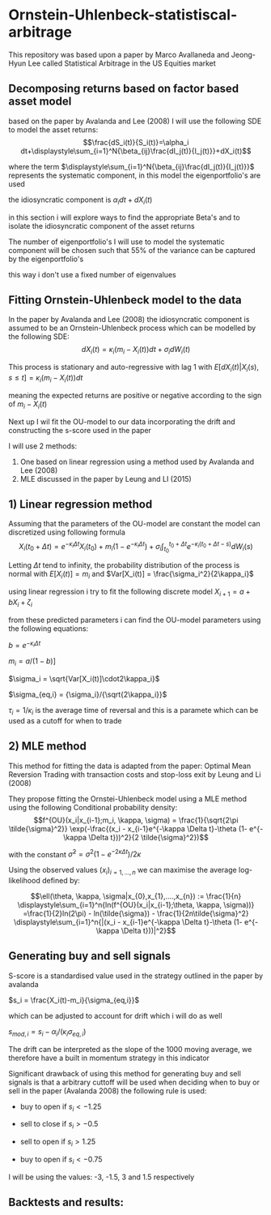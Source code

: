 # Ornstein-Uhlenbeck-statistiscal-arbitrage

This repository was based upon a paper by Marco Avallaneda and Jeong-Hyun Lee called Statistical Arbitrage in the US Equities market


Decomposing returns based on factor based asset model
----- 

based on the paper by Avalanda and Lee (2008) I will use the following SDE to model the asset returns:
$$\frac{dS_i(t)}{S_i(t)}=\alpha_i dt+\displaystyle\sum_{i=1}^N{\beta_{ij}\frac{dI_j(t)}{I_j(t)}}+dX_i(t)$$

where the term $\displaystyle\sum_{i=1}^N{\beta_{ij}\frac{dI_j(t)}{I_j(t)}}$ represents the systematic component, in this model the eigenportfolio's are used

the idiosyncratic component is $\alpha_i dt + dX_i(t)$


in this section i will explore ways to find the appropriate Beta's and to isolate the idiosyncratic component of the asset returns

The number of eigenportfolio's I will use to model the systematic component will be chosen such that 55% of the variance can be captured by the eigenportfolio's 

this way i don't use a fixed number of eigenvalues 

Fitting Ornstein-Uhlenbeck model to the data
------
In the paper by Avalanda and Lee (2008) the idiosyncratic component is assumed to be an Ornstein-Uhlenbeck process which can be modelled by the following SDE:
$$dX_i(t)=\kappa_i(m_i - X_i(t))dt+\sigma_idW_i(t)$$

This process is stationary and auto-regressive with lag 1
with $E[dX_i(t)|X_i(s),s\leq t]=\kappa_i(m_i-X_i(t))dt$

meaning the expected returns are positive or negative according to the sign of $m_i-X_i(t)$

Next up I wil fit the OU-model to our data incorporating the drift and constructing the s-score used in the paper

I will use 2 methods:
1) One based on linear regression using a method used by Avalanda and Lee (2008)
2) MLE discussed in the paper by Leung and LI (2015)

## 1) Linear regression method
Assuming that the parameters of the OU-model are constant the model can discretized using following formula
$$X_i(t_{0} + \Delta t) = e^{- \kappa_i \Delta t} X_i(t_{0}) + m_i(1-e^{- \kappa_i \Delta t}) + \sigma_i \int_{t_{0}}^{t_{0}+\Delta t}{e^{- \kappa_i (t_{0}+\Delta t-s)}dW_i(s)}$$

Letting $\Delta t$ tend to infinity, the probability distribution of the process is normal with $E[X_i(t)] = m_i$ and $Var[X_i(t)] = \frac{\sigma_i^2}{2\kappa_i}$

using linear regression i try to fit the following discrete model
$X_{i+1} = a+ bX_{i} + \zeta_i$

from these predicted parameters i can find the OU-model parameters using the following equations:

$b = e^{- \kappa_i \Delta t}$

$m_i = a / (1-b)$]

$\sigma_i = \sqrt{Var[X_i(t)]\cdot2\kappa_i}$

$\sigma_{eq,i} = {\sigma_i}/{\sqrt{2\kappa_i}}$

$\tau_i = 1 / \kappa_i$ is the average time of reversal 
and this is a paramete which can be used as a cutoff for when to trade

## 2) MLE method
This method for fitting the data is adapted from the paper: Optimal Mean Reversion Trading with transaction costs and stop-loss exit by Leung and Li (2008)

They propose fitting the Ornstei-Uhlenbeck model using a MLE method using the following Conditional probability density:
$$f^{OU}(x_i|x_{i-1};m_i, \kappa, \sigma) = \frac{1}{\sqrt{2\pi \tilde{\sigma}^2}} \exp(-\frac{(x_i - x_{i-1}e^{-\kappa \Delta t}-\theta (1- e^{-\kappa \Delta t}))^2}{2 \tilde{\sigma}^2})$$

with the constant $\tilde{\sigma}^2 = \sigma^2 (1-e^{-2\kappa \Delta t})/2\kappa$

Using the observed values $(x_i)_{i=1,...,n}$ we can maximise the average log-likelihood defined by:

$$\ell(\theta, \kappa, \sigma|x_{0},x_{1},....,x_{n}) := \frac{1}{n} \displaystyle\sum_{i=1}^n{ln(f^{OU}(x_i|x_{i-1};\theta, \kappa, \sigma))} 
=\frac{1}{2}ln(2\pi) - ln(\tilde{\sigma}) - \frac{1}{2n\tilde{\sigma}^2} \displaystyle\sum_{i=1}^n{|(x_i - x_{i-1}e^{-\kappa \Delta t}-\theta (1- e^{-\kappa \Delta t}))|^2}$$

Generating buy and sell signals
------

S-score is a standardised value used in the strategy outlined in the paper by avalanda

$s_i = \frac{X_i(t)-m_i}{\sigma_{eq,i}}$

which can be adjusted to account for drift which i will do as well

$s_{mod,i} = s_i - \alpha_i / (\kappa_i \sigma_{eq,i})$

The drift can be interpreted as the slope of the 1000 moving average, we therefore have a built in momentum strategy in this indicator

Significant drawback of using this method for generating buy and sell signals is that a arbitrary cuttoff will be used when deciding when to buy or sell in the paper (Avalanda 2008) the following rule is used:

- buy to open if $s_i < -1.25$
- sell to close if $s_i > -0.5$


- sell to open if $s_i > 1.25$
- buy to open if $s_i < -0.75$

I will be using the values: -3, -1.5, 3 and 1.5 respectively 

Backtests and results:
------
